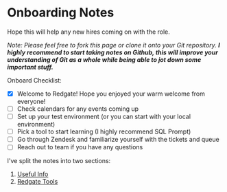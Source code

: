 # Onboarding Notes
Hope this will help any new hires coming on with the role.

*Note: Please feel free to fork this page or clone it onto your Git repository. **I highly recommend to start taking notes on Github, this will improve your understanding of Git as a whole while being able to jot down some important stuff.***

Onboard Checklist:
- [x] Welcome to Redgate! Hope you enjoyed your warm welcome from everyone!
- [ ] Check calendars for any events coming up
- [ ] Set up your test environment (or you can start with your local environment)
- [ ] Pick a tool to start learning (I highly recommend SQL Prompt)
- [ ] Go through Zendesk and familiarize yourself with the tickets and queue
- [ ] Reach out to team if you have any questions

I've split the notes into two sections:
1. [Useful Info](https://github.com/daviddang-redgate/my-notes/blob/main/UsefulInfo.md#useful-info)
2. [Redgate Tools](https://github.com/daviddang-redgate/my-notes/blob/main/RedgateTools.md)
